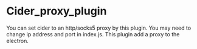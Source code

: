 # Cider_proxy_plugin
You can set cider to an http/socks5 proxy by this plugin.
You may need to change ip address and port in index.js.
This plugin add a proxy to the electron.
